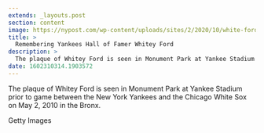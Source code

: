 ```yaml
--- 
extends: _layouts.post 
section: content 
image: https://nypost.com/wp-content/uploads/sites/2/2020/10/white-ford-hp-01.jpg?quality=90&strip=all&w=1200 
title: > 
  Remembering Yankees Hall of Famer Whitey Ford 
description: > 
  The plaque of Whitey Ford is seen in Monument Park at Yankee Stadium prior to game between the New York Yankees and the Chicago White Sox on May 2, 2010 in the Bronx.Getty Images 
date: 1602310314.1903572 
--- 
```

The plaque of Whitey Ford is seen in Monument Park at Yankee Stadium prior to game between the New York Yankees and the Chicago White Sox on May 2, 2010 in the Bronx.

Getty Images